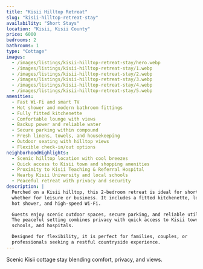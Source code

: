 ```yaml
---
title: "Kisii Hilltop Retreat"
slug: "kisii-hilltop-retreat-stay"
availability: "Short Stays"
location: "Kisii, Kisii County"
price: 6000
bedrooms: 2
bathrooms: 1
type: "Cottage"
images:
  - /images/listings/kisii-hilltop-retreat-stay/hero.webp
  - /images/listings/kisii-hilltop-retreat-stay/1.webp
  - /images/listings/kisii-hilltop-retreat-stay/2.webp
  - /images/listings/kisii-hilltop-retreat-stay/3.webp
  - /images/listings/kisii-hilltop-retreat-stay/4.webp
  - /images/listings/kisii-hilltop-retreat-stay/5.webp
amenities:
  - Fast Wi-Fi and smart TV
  - Hot shower and modern bathroom fittings
  - Fully fitted kitchenette
  - Comfortable lounge with views
  - Backup power and reliable water
  - Secure parking within compound
  - Fresh linens, towels, and housekeeping
  - Outdoor seating with hilltop views
  - Flexible check-in/out options
neighborhoodHighlights:
  - Scenic hilltop location with cool breezes
  - Quick access to Kisii town and shopping amenities
  - Proximity to Kisii Teaching & Referral Hospital
  - Nearby Kisii University and local schools
  - Peaceful retreat with privacy and security
description: |
  Perched on a Kisii hilltop, this 2-bedroom retreat is ideal for short stays 
  whether for leisure or business. It includes a fitted kitchenette, lounge, 
  hot shower, and high-speed Wi-Fi.  

  Guests enjoy scenic outdoor spaces, secure parking, and reliable utilities. 
  The peaceful setting combines privacy with quick access to Kisii town, 
  schools, and hospitals.  

  Designed for flexibility, it is perfect for families, couples, or 
  professionals seeking a restful countryside experience.
---
```

Scenic Kisii cottage stay blending comfort, privacy, and views.
